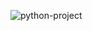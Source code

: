 
![python-project](https://github.com/user-attachments/assets/f0e3dd81-f344-47c2-ac96-feb684848de6)
